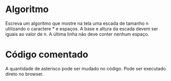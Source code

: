 # Algoritmo
Escreva um algoritmo que mostre na tela uma escada de tamanho n utilizando o caractere * e espaços. A base e altura da escada devem ser iguais ao valor de n. A última linha não deve conter nenhum espaço.

# Código comentado
A quantidade de asterisco pode ser mudado no código. Pode ser executado direto no browser.